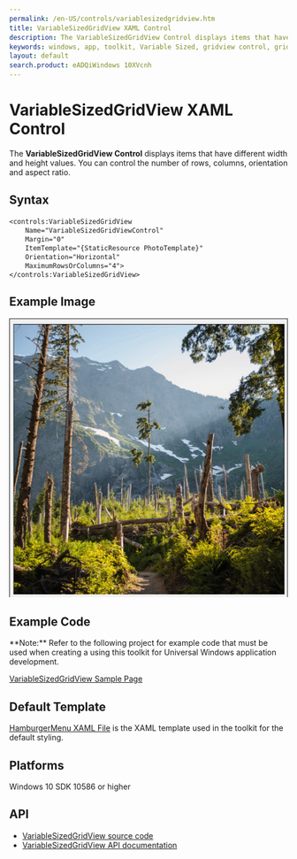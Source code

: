 ```yaml
---
permalink: /en-US/controls/variablesizedgridview.htm
title: VariableSizedGridView XAML Control
description: The VariableSizedGridView Control displays items that have different width and height values
keywords: windows, app, toolkit, Variable Sized, gridview control, grid view, VariableSizedGridView, XAML, UWP, ratio
layout: default
search.product: eADQiWindows 10XVcnh
---
```


#  VariableSizedGridView XAML Control
The **VariableSizedGridView Control** displays items that have different width and height values. 
You can control the number of rows, columns, orientation and aspect ratio. 

## Syntax
```xaml
<controls:VariableSizedGridView   
	Name="VariableSizedGridViewControl"
	Margin="0"
	ItemTemplate="{StaticResource PhotoTemplate}"
	Orientation="Horizontal"
	MaximumRowsOrColumns="4">
</controls:VariableSizedGridView>
```

## Example Image
![VariableSizedGridView animation](/resources/images/Controls-VariableSizedGridView.gif "VariableSizedGridView")

## Example Code
<p> **Note:** Refer to the following project for example code that must be used when creating a using this toolkit for Universal Windows application development.<p>

[VariableSizedGridView Sample Page](https://github.com/Microsoft/UWPCommunityToolkit/tree/master/Microsoft.Toolkit.Uwp.SampleApp/SamplePages/VariableSizedGridView)

## Default Template 
[HamburgerMenu XAML File](https://github.com/Microsoft/UWPCommunityToolkit/blob/master/Microsoft.Toolkit.Uwp.UI.Controls/VariableSizedGridView/VariableSizedGridView.xaml) is the XAML template used in the toolkit for the default styling.

## Platforms 
Windows 10 SDK 10586 or higher

## API
* [VariableSizedGridView source code](https://github.com/Microsoft/UWPCommunityToolkit/tree/master/Microsoft.Toolkit.Uwp.UI.Controls/VariableSizedGridView)
* [VariableSizedGridView API documentation](../api/Microsoft_Toolkit_Uwp_UI_Controls_VariableSizedGridView.htm)
